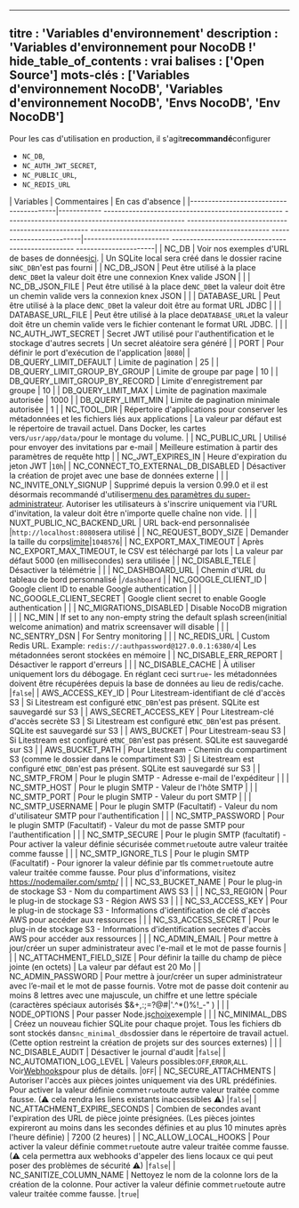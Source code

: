 ***

titre : 'Variables d'environnement'
description : 'Variables d'environnement pour NocoDB !'
hide\_table\_of\_contents : vrai
balises : \['Open Source']
mots-clés : \['Variables d'environnement NocoDB', 'Variables d'environnement NocoDB', 'Envs NocoDB', 'Env NocoDB']
------------------------------------------------------------------------------------------------------------------

Pour les cas d'utilisation en production, il s'agit**recommandé**configurer

* `NC_DB`,
* `NC_AUTH_JWT_SECRET`,
* `NC_PUBLIC_URL`,
* `NC_REDIS_URL`

| Variables | Commentaires | En cas d'absence |
|----------------------------------------|------------ -------------------------------------------------- -------------------------------------------------- -------------------------------------------------- -------------------------------------------------- -------------------------|------------------------ -------------------------------------------------- ----------------------|
| NC\_DB | Voir nos exemples d'URL de bases de données[ici](https://github.com/nocodb/nocodb#docker). | Un SQLite local sera créé dans le dossier racine si`NC_DB`n'est pas fourni |
| NC\_DB\_JSON | Peut être utilisé à la place de`NC_DB`et la valeur doit être une connexion Knex valide JSON | |
| NC\_DB\_JSON\_FILE | Peut être utilisé à la place de`NC_DB`et la valeur doit être un chemin valide vers la connexion knex JSON | |
| DATABASE\_URL | Peut être utilisé à la place de`NC_DB`et la valeur doit être au format URL JDBC | |
| DATABASE\_URL\_FILE | Peut être utilisé à la place de`DATABASE_URL`et la valeur doit être un chemin valide vers le fichier contenant le format URL JDBC. | |
| NC\_AUTH\_JWT\_SECRET | Secret JWT utilisé pour l'authentification et le stockage d'autres secrets | Un secret aléatoire sera généré |
| PORT | Pour définir le port d'exécution de l'application |`8080`|
| DB\_QUERY\_LIMIT\_DEFAULT | Limite de pagination | 25 |
| DB\_QUERY\_LIMIT\_GROUP\_BY\_GROUP | Limite de groupe par page | 10 |
| DB\_QUERY\_LIMIT\_GROUP\_BY\_RECORD | Limite d'enregistrement par groupe | 10 |
| DB\_QUERY\_LIMIT\_MAX | Limite de pagination maximale autorisée | 1000 |
| DB\_QUERY\_LIMIT\_MIN | Limite de pagination minimale autorisée | 1 |
| NC\_TOOL\_DIR | Répertoire d'applications pour conserver les métadonnées et les fichiers liés aux applications | La valeur par défaut est le répertoire de travail actuel. Dans Docker, les cartes vers`/usr/app/data/`pour le montage du volume. |
| NC\_PUBLIC\_URL | Utilisé pour envoyer des invitations par e-mail | Meilleure estimation à partir des paramètres de requête http |
| NC\_JWT\_EXPIRES\_IN | Heure d'expiration du jeton JWT |`10h`|
| NC\_CONNECT\_TO\_EXTERNAL\_DB\_DISABLED | Désactiver la création de projet avec une base de données externe | |
| NC\_INVITE\_ONLY\_SIGNUP | Supprimé depuis la version 0.99.0 et il est désormais recommandé d'utiliser[menu des paramètres du super-administrateur](/account-settings/oss-specific-details#enable--disable-signup). Autoriser les utilisateurs à s'inscrire uniquement via l'URL d'invitation, la valeur doit être n'importe quelle chaîne non vide. | |
| NUXT\_PUBLIC\_NC\_BACKEND\_URL | URL back-end personnalisée |`http://localhost:8080`sera utilisé |
| NC\_REQUEST\_BODY\_SIZE | Demander la taille du corps[limite](https://expressjs.com/en/resources/middleware/body-parser.html#limit)|`1048576`|
| NC\_EXPORT\_MAX\_TIMEOUT | Après NC\_EXPORT\_MAX\_TIMEOUT, le CSV est téléchargé par lots | La valeur par défaut 5000 (en millisecondes) sera utilisée |
| NC\_DISABLE\_TELE | Désactiver la télémétrie | |
| NC\_DASHBOARD\_URL | Chemin d'URL du tableau de bord personnalisé |`/dashboard`                                                                                   |
| NC\_GOOGLE\_CLIENT\_ID                | Google client ID to enable Google authentication                                                                                                                                                                                            |                                                                                                |
| NC\_GOOGLE\_CLIENT\_SECRET            | Google client secret to enable Google authentication                                                                                                                                                                                        |                                                                                                |
| NC\_MIGRATIONS\_DISABLED             | Disable NocoDB migration                                                                                                                                                                                                                    |                                                                                                |
| NC\_MIN                             | If set to any non-empty string the default splash screen(initial welcome animation) and matrix screensaver will disable                                                                                                                     |                                                                                                |
| NC\_SENTRY\_DSN                      | For Sentry monitoring                                                                                                                                                                                                                       |                                                                                                |
| NC\_REDIS\_URL                       | Custom Redis URL. Example: `redis://:authpassword@127.0.0.1:6380/4`| Les métadonnées seront stockées en mémoire |
| NC\_DISABLE\_ERR\_REPORT | Désactiver le rapport d'erreurs | |
| NC\_DISABLE\_CACHE | À utiliser uniquement lors du débogage. En réglant ceci sur`true`- les métadonnées doivent être récupérées depuis la base de données au lieu de redis/cache. |`false`|
| AWS\_ACCESS\_KEY\_ID | Pour Litestream-identifiant de clé d'accès S3 | Si Litestream est configuré et`NC_DB`n'est pas présent. SQLite est sauvegardé sur S3 |
| AWS\_SECRET\_ACCESS\_KEY | Pour Litestream-clé d'accès secrète S3 | Si Litestream est configuré et`NC_DB`n'est pas présent. SQLite est sauvegardé sur S3 |
| AWS\_BUCKET | Pour Litestream-seau S3 | Si Litestream est configuré et`NC_DB`n'est pas présent. SQLite est sauvegardé sur S3 |
| AWS\_BUCKET\_PATH | Pour Litestream - Chemin du compartiment S3 (comme le dossier dans le compartiment S3) | Si Litestream est configuré et`NC_DB`n'est pas présent. SQLite est sauvegardé sur S3 |
| NC\_SMTP\_FROM | Pour le plugin SMTP - Adresse e-mail de l'expéditeur | |
| NC\_SMTP\_HOST | Pour le plugin SMTP - Valeur de l'hôte SMTP | |
| NC\_SMTP\_PORT | Pour le plugin SMTP - Valeur du port SMTP | |
| NC\_SMTP\_USERNAME | Pour le plugin SMTP (Facultatif) - Valeur du nom d'utilisateur SMTP pour l'authentification | |
| NC\_SMTP\_PASSWORD | Pour le plugin SMTP (Facultatif) - Valeur du mot de passe SMTP pour l'authentification | |
| NC\_SMTP\_SECURE | Pour le plugin SMTP (facultatif) - Pour activer la valeur définie sécurisée comme`true`toute autre valeur traitée comme fausse | |
| NC\_SMTP\_IGNORE\_TLS | Pour le plugin SMTP (Facultatif) - Pour ignorer la valeur définie par tls comme`true`toute autre valeur traitée comme fausse. Pour plus d'informations, visitez https://nodemailer.com/smtp/ | |
| NC\_S3\_BUCKET\_NAME | Pour le plug-in de stockage S3 - Nom du compartiment AWS S3 | |
| NC\_S3\_REGION | Pour le plug-in de stockage S3 - Région AWS S3 | |
| NC\_S3\_ACCESS\_KEY | Pour le plug-in de stockage S3 - Informations d'identification de clé d'accès AWS pour accéder aux ressources | |
| NC\_S3\_ACCESS\_SECRET | Pour le plug-in de stockage S3 - Informations d'identification secrètes d'accès AWS pour accéder aux ressources | |
| NC\_ADMIN\_EMAIL | Pour mettre à jour/créer un super administrateur avec l'e-mail et le mot de passe fournis | |
| NC\_ATTACHMENT\_FIELD\_SIZE | Pour définir la taille du champ de pièce jointe (en octets) | La valeur par défaut est 20 Mo |
| NC\_ADMIN\_PASSWORD | Pour mettre à jour/créer un super administrateur avec l’e-mail et le mot de passe fournis. Votre mot de passe doit contenir au moins 8 lettres avec une majuscule, un chiffre et une lettre spéciale (caractères spéciaux autorisés $&+,:;=?@#|'.^\*()%!\_-" ) | |
| NODE\_OPTIONS | Pour passer Node.js[choix](https://nodejs.org/api/cli.html#node_optionsoptions)exemple | |
| NC\_MINIMAL\_DBS | Créez un nouveau fichier SQLite pour chaque projet. Tous les fichiers db sont stockés dans`nc_minimal_dbs`dossier dans le répertoire de travail actuel. (Cette option restreint la création de projets sur des sources externes) | |
| NC\_DISABLE\_AUDIT | Désactiver le journal d'audit |`false`|
| NC\_AUTOMATION\_LOG\_LEVEL | Valeurs possibles:`OFF`,`ERROR`,`ALL`. Voir[Webhooks](/automation/webhook/create-webhook#call-log)pour plus de détails. |`OFF`|
| NC\_SECURE\_ATTACHMENTS | Autoriser l'accès aux pièces jointes uniquement via des URL prédéfinies. Pour activer la valeur définie comme`true`toute autre valeur traitée comme fausse. (⚠ cela rendra les liens existants inaccessibles ⚠) |`false`|
| NC\_ATTACHMENT\_EXPIRE\_SECONDS | Combien de secondes avant l'expiration des URL de pièce jointe présignées. (Les pièces jointes expireront au moins dans les secondes définies et au plus 10 minutes après l'heure définie) | 7200 (2 heures) |
| NC\_ALLOW\_LOCAL\_HOOKS | Pour activer la valeur définie comme`true`toute autre valeur traitée comme fausse. (⚠ cela permettra aux webhooks d'appeler des liens locaux ce qui peut poser des problèmes de sécurité ⚠) |`false`|
| NC\_SANITIZE\_COLUMN\_NAME | Nettoyez le nom de la colonne lors de la création de la colonne. Pour activer la valeur définie comme`true`toute autre valeur traitée comme fausse. |`true`|
